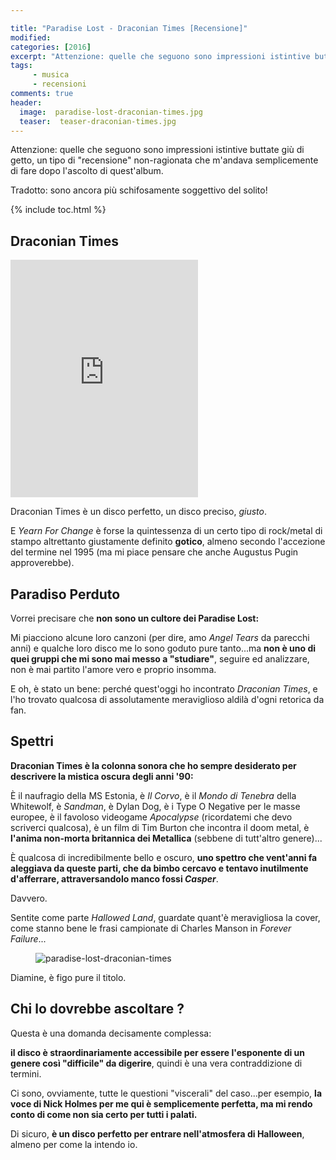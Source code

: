 ```yaml
---

title: "Paradise Lost - Draconian Times [Recensione]"
modified:
categories: [2016]
excerpt: "Attenzione: quelle che seguono sono impressioni istintive buttate giù di getto, un tipo di recensione non-ragionata che m'andava semplicemente di fare dopo l'ascolto di quest'album."
tags: 
     - musica
     - recensioni
comments: true
header:  
  image:  paradise-lost-draconian-times.jpg
  teaser:  teaser-draconian-times.jpg
---
```


Attenzione: quelle che seguono sono impressioni istintive buttate giù di getto, un tipo di "recensione" non-ragionata che m'andava semplicemente di fare dopo l'ascolto di quest'album.

Tradotto: sono ancora più schifosamente soggettivo del solito!

{% include toc.html %}

## Draconian Times

<iframe src="https://embed.spotify.com/?uri=spotify:album:3dpkz0rBs1fkXhTTLlPY85&theme=white" width="300" height="380" frameborder="0" allowtransparency="true"></iframe>

Draconian Times è un disco perfetto, un disco preciso, _giusto_.

E _Yearn For Change_ è forse la quintessenza di un certo tipo di rock/metal di stampo altrettanto giustamente definito **gotico**, almeno secondo l'accezione del termine nel 1995 (ma mi piace pensare che anche Augustus Pugin approverebbe).

## Paradiso Perduto

Vorrei precisare che **non sono un cultore dei Paradise Lost:**

Mi piacciono alcune loro canzoni (per dire, amo _Angel Tears_ da parecchi anni) e qualche loro disco me lo sono goduto pure tanto...ma **non è uno di quei gruppi che mi sono mai messo a "studiare"**, seguire ed analizzare, non è mai partito l'amore vero e proprio insomma.

E oh, è stato un bene: perché quest'oggi ho incontrato _Draconian Times_, e l'ho trovato qualcosa di assolutamente meraviglioso aldilà d'ogni retorica da fan.

## Spettri

**Draconian Times è la colonna sonora che ho sempre desiderato per descrivere la mistica oscura degli anni '90:**

È il naufragio della MS Estonia, è _Il Corvo_, è il _Mondo di Tenebra_ della Whitewolf, è _Sandman_, è Dylan Dog, è i Type O Negative per le masse europee, è il favoloso videogame _Apocalypse_ (ricordatemi che devo scriverci qualcosa), è un film di Tim Burton che incontra il doom metal, è **l'anima non-morta britannica dei Metallica** (sebbene di tutt'altro genere)...

È qualcosa di incredibilmente bello e oscuro, **uno spettro che vent'anni fa aleggiava da queste parti, che da bimbo cercavo e tentavo inutilmente d'afferrare, attraversandolo manco fossi _Casper_**.

Davvero.

Sentite come parte _Hallowed Land_, guardate quant'è meravigliosa la cover, come stanno bene le frasi campionate di Charles Manson in _Forever Failure_...

<figure>
<img src='http://www.nuclearblast.de/static/articles/104/104536.jpg/1000x1000.jpg' alt='paradise-lost-draconian-times'>
</figure>

Diamine, è figo pure il titolo.

## Chi lo dovrebbe ascoltare ?

Questa è una domanda decisamente complessa:

**il disco è straordinariamente accessibile per essere l'esponente di un genere così "difficile" da digerire**, quindi è una vera contraddizione di termini.

Ci sono, ovviamente, tutte le questioni "viscerali" del caso...per esempio, **la voce di Nick Holmes per me qui è semplicemente perfetta, ma mi rendo conto di come non sia certo per tutti i palati.**

Di sicuro, **è un disco perfetto per entrare nell'atmosfera di Halloween**, almeno per come la intendo io.
